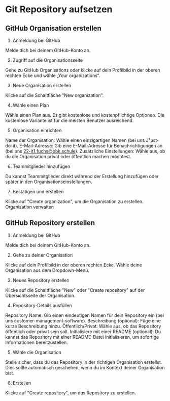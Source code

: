 # Git Repository aufsetzen

## GitHub Organisation erstellen

1. Anmeldung bei GitHub

Melde dich bei deinem GitHub-Konto an.

2. Zugriff auf die Organisationsseite

Gehe zu GitHub Organisations oder klicke auf dein Profilbild in der oberen rechten Ecke und wähle „Your organizations“.

3. Neue Organisation erstellen

Klicke auf die Schaltfläche "New organization".

4. Wähle einen Plan

Wähle einen Plan aus. Es gibt kostenlose und kostenpflichtige Optionen. Die kostenlose Variante ist für die meisten Benutzer ausreichend.

5. Organisation einrichten

Name der Organisation: Wähle einen einzigartigen Namen (bei uns J³ust-do-it). E-Mail-Adresse: Gib eine E-Mail-Adresse für Benachrichtigungen an (bei uns 22-it1.fuchs@bbk.schule). Zusätzliche Einstellungen: Wähle aus, ob du die Organisation privat oder öffentlich machen möchtest.

6. Teammitglieder hinzufügen

Du kannst Teammitglieder direkt während der Erstellung hinzufügen oder später in den Organisationseinstellungen.

7. Bestätigen und erstellen

Klicke auf "Create organization", um die Organisation zu erstellen. Organisation verwalten

## GitHub Repository erstellen

1. Anmeldung bei GitHub

Melde dich bei deinem GitHub-Konto an.

2. Gehe zu deiner Organisation

Klicke auf dein Profilbild in der oberen rechten Ecke. Wähle deine Organisation aus dem Dropdown-Menü.

3. Neues Repository erstellen

Klicke auf die Schaltfläche "New" oder "Create repository" auf der Übersichtsseite der Organisation.

4. Repository-Details ausfüllen

Repository Name: Gib einen eindeutigen Namen für dein Repository ein (bei uns customer-management-software). Beschreibung (optional): Füge eine kurze Beschreibung hinzu. Öffentlich/Privat: Wähle aus, ob das Repository öffentlich oder privat sein soll. Initialisiere mit einer README (optional): Du kannst das Repository mit einer README-Datei initialisieren, um sofortige Informationen bereitzustellen.

5. Wähle die Organisation

Stelle sicher, dass du das Repository in der richtigen Organisation erstellst. Dies sollte automatisch geschehen, wenn du im Kontext deiner Organisation bist.

6. Erstellen

Klicke auf "Create repository", um das Repository zu erstellen.

